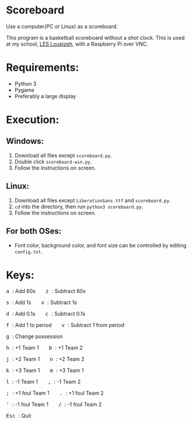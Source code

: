 # Scoreboard
Use a computer(PC or Linux) as a scoreboard.

This program is a basketball scoreboard without a shot clock. This is used at my school, [LES Loueizeh](lesbg.com), with a Raspberry Pi over VNC.

# Requirements:
* Python 3
* Pygame
* Preferably a large display

# Execution:
## Windows:
1. Download all files except `scoreboard.py`.
2. Double click `scoreboard-win.py`.
3. Follow the instructions on screen.

## Linux:
1. Download all files except `LiberationSans.ttf` and `scoreboard.py`.
2. `cd` into the directory, then run `python3 scoreboard.py`.
3. Follow the instructions on screen.

## For both OSes:
* Font color, background color, and font size can be controlled by editing `config.txt`.

# Keys:
<kbd> a </kbd>: Add 60s &nbsp;&nbsp;&nbsp;&nbsp;&nbsp; <kbd> z </kbd>: Subtract 60s

<kbd> s </kbd>: Add 1s &nbsp;&nbsp;&nbsp;&nbsp;&nbsp; <kbd> x </kbd>: Subtract 1s

<kbd> d </kbd>: Add 0.1s &nbsp;&nbsp;&nbsp;&nbsp;&nbsp; <kbd> c </kbd>: Subtract 0.1s

<kbd> f </kbd>: Add 1 to period &nbsp;&nbsp;&nbsp;&nbsp;&nbsp; <kbd> v </kbd>: Subtract 1 from period

<kbd> g </kbd>: Change possession

<kbd> h </kbd>: +1 Team 1 &nbsp;&nbsp;&nbsp;&nbsp;&nbsp; <kbd> b </kbd>: +1 Team 2

<kbd> j </kbd>: +2 Team 1 &nbsp;&nbsp;&nbsp;&nbsp;&nbsp; <kbd> n </kbd>: +2 Team 2

<kbd> k </kbd>: +3 Team 1 &nbsp;&nbsp;&nbsp;&nbsp;&nbsp; <kbd> m </kbd>: +3 Team 1

<kbd> l </kbd>: -1 Team 1 &nbsp;&nbsp;&nbsp;&nbsp;&nbsp; <kbd> , </kbd>: -1 Team 2

<kbd> ; </kbd>: +1 foul Team 1 &nbsp;&nbsp;&nbsp;&nbsp;&nbsp; <kbd> . </kbd>: +1 foul Team 2

<kbd> ' </kbd>: -1 foul Team 1 &nbsp;&nbsp;&nbsp;&nbsp;&nbsp; <kbd> / </kbd>: -1 foul Team 2

<kbd> Esc </kbd>: Quit
